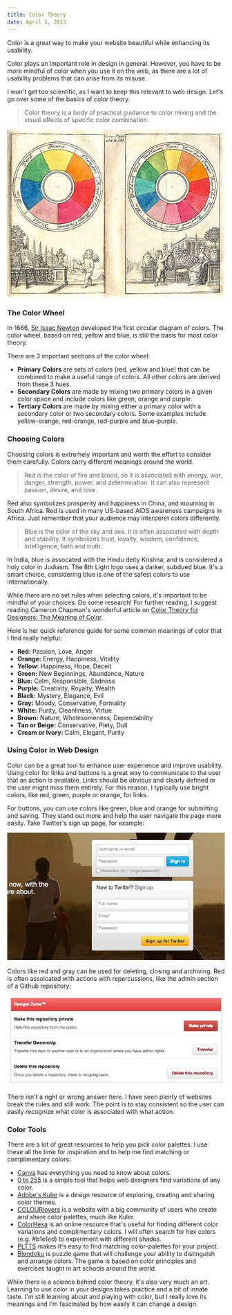 ```yaml
---
title: Color Theory
date: April 5, 2013
---
```

Color is a great way to make your website beautiful while enhancing its usability.

Color plays an important role in design in general. However, you have to be more mindful of color when you use it on the web,
as there are a lot of usability problems that can arise from its misuse.

I won't get too scientific, as I want to keep this relevant to web design. Let's go over some of the basics of color theory.

>Color theory is a body of practical guidance to color mixing and the visual effects of specific color combination.

![Color Wheel](/assets/images/blog/color-theory/color-wheel.jpg)

### The Color Wheel

In 1666, [Sir Isaac Newton](http://en.wikipedia.org/wiki/Isaac_Newton) developed the first circular diagram of colors. The color wheel, based on red, yellow and blue, is still the basis for most color theory.

There are 3 important sections of the color wheel:

* **Primary Colors** are sets of colors (red, yellow and blue) that can be combined to make a useful range of colors. All other colors are derived from these 3 hues.
* **Secondary Colors** are made by mixing two primary colors in a given color space and include colors like green, orange and purple.
* **Tertiary Colors** are made by mixing either a primary color with a secondary color or two secondary colors. Some examples include yellow-orange, red-orange, red-purple and blue-purple.

### Choosing Colors

Choosing colors is extremely important and worth the effort to consider them carefully. Colors carry different meanings around the world.

>Red is the color of fire and blood, so it is associated with energy, war, danger, strength, power, and determination. It can also represent passion, desire, and love.

Red also symbolizes prosperity and happiness in China, and mourning in South Africa. Red is used in many US-based AIDS awareness campaigns in Africa. Just remember that your audience may interperet colors differently.

>Blue is the color of the sky and sea. It is often associated with depth and stability. It symbolizes trust, loyalty, wisdom, confidence, intelligence, faith and truth.

In India, blue is assocated with the Hindu deity Krishna, and is considered a holy color in Judiasm. The 8th Light logo uses a darker, subdued blue. It's a smart choice, considering blue is one of the safest colors to use internationally.

While there are no set rules when selecting colors, it's important to be mindful of your choices. Do some research! For further reading, I suggest reading Cameron Chapman's wonderful article on [Color Theory for Designers: The Meaning of Color](http://www.smashingmagazine.com/2010/01/28/color-theory-for-designers-part-1-the-meaning-of-color/).

Here is her quick reference guide for some common meanings of color that I find really helpful:

* **Red:** Passion, Love, Anger
* **Orange:** Energy, Happiness, Vitality
* **Yellow:** Happiness, Hope, Deceit
* **Green:** New Beginnings, Abundance, Nature
* **Blue:** Calm, Responsible, Sadness
* **Purple:** Creativity, Royalty, Wealth
* **Black:** Mystery, Elegance, Evil
* **Gray:** Moody, Conservative, Formality
* **White:** Purity, Cleanliness, Virtue
* **Brown:** Nature, Wholesomeness, Dependability
* **Tan or Beige:** Conservative, Piety, Dull
* **Cream or Ivory:** Calm, Elegant, Purity

### Using Color in Web Design

Color can be a great tool to enhance user experience and improve usability. Using color for links and buttons is a great way to communicate to the user that an action is available. Links should be obvious and clearly defined or the user might miss them entirely. For this reason, I typically use bright colors, like red, green, purple or orange, for links.

For buttons, you can use colors like green, blue and orange for submitting and saving. They stand out more and help the user navigate the page more easily. Take Twitter's sign up page, for example:

![Twitter Login](/assets/images/blog/color-theory/twitter.jpg)

Colors like red and gray can be used for deleting, closing and archiving. Red is often assoicated with actions with repercussions, like the admin section of a Github repository:

![Github Danger Zone](/assets/images/blog/color-theory/github.jpg)

There isn't a right or wrong answer here. I have seen plenty of websites break the rules and still work. The point is to stay consistent so the user can easily recognize what color is associated with what action.

### Color Tools

There are a lot of great resources to help you pick color palettes. I use these all the time for inspiration and to help me find matching or complimentary colors:

* [Canva](http://www.canva.com/colors/) has everything you need to know about colors.
* [0 to 255](http://0to255.com/) is a simple tool that helps web designers find variations of any color.
* [Adobe's Kuler](https://kuler.adobe.com/) is a design resource of exploring, creating and sharing color themes.
* [COLOURlovers](http://www.colourlovers.com/) is a website with a big community of users who create and share color palettes, much like Kuler.
* [ColorHexa](http://www.colorhexa.com/) is an online resource that's useful for finding different color variations and complimentary colors. I will often search for hex colors (e.g. #b1e1ed) to experiment with different shades.
* [PLTTS](http://pltts.me/) makes it's easy to find matching color-palettes for your project.
* [Blendoku](http://www.blendoku.com/) is puzzle game that will challenge your ability to distinguish and arrange colors. The game is based on color principles and exercises taught in art schools around the world.

While there is a science behind color theory, it's also very much an art. Learning to use color in your designs takes practice and a bit of innate taste. I'm still learning about and playing with color, but I really love its meanings and I'm fascinated by how easily it can change a design.
